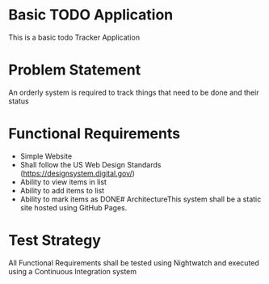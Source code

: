 # Basic TODO Application
This is a basic todo Tracker Application

# Problem Statement
An orderly system is required to track things that need to be done and their status

# Functional Requirements
- Simple Website
- Shall follow the US Web Design Standards (https://designsystem.digital.gov/)
- Ability to view items in list
- Ability to add items to list
- Ability to mark items as DONE# ArchitectureThis system shall be a static site hosted using GitHub Pages.

# Test Strategy
All Functional Requirements shall be tested using Nightwatch and executed using a Continuous Integration system
